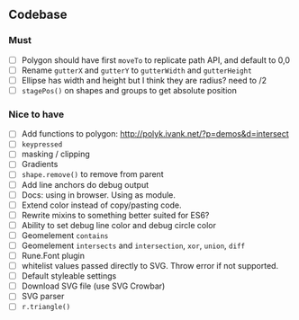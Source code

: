 ## Codebase

### Must

- [ ] Polygon should have first `moveTo` to replicate path API, and default to 0,0
- [ ] Rename `gutterX` and `gutterY` to `gutterWidth` and `gutterHeight`
- [ ] Ellipse has width and height but I think they are radius? need to /2
- [ ] `stagePos()` on shapes and groups to get absolute position

### Nice to have 

- [ ] Add functions to polygon: http://polyk.ivank.net/?p=demos&d=intersect
- [ ] `keypressed`
- [ ] masking / clipping
- [ ] Gradients
- [ ] `shape.remove()` to remove from parent
- [ ] Add line anchors do debug output
- [ ] Docs: using in browser. Using as module.
- [ ] Extend color instead of copy/pasting code.
- [ ] Rewrite mixins to something better suited for ES6?
- [ ] Ability to set debug line color and debug circle color
- [ ] Geomelement `contains`
- [ ] Geomelement `intersects` and `intersection`, `xor`, `union`, `diff`
- [ ] Rune.Font plugin
- [ ] whitelist values passed directly to SVG. Throw error if not supported.
- [ ] Default styleable settings
- [ ] Download SVG file (use SVG Crowbar)
- [ ] SVG parser
- [ ] `r.triangle()`
